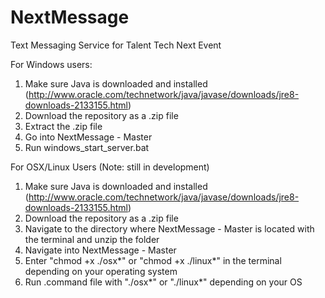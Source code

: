 # NextMessage
Text Messaging Service for Talent Tech Next Event

For Windows users:

1. Make sure Java is downloaded and installed
(http://www.oracle.com/technetwork/java/javase/downloads/jre8-downloads-2133155.html)
2. Download the repository as a .zip file
3. Extract the .zip file
4. Go into NextMessage - Master
5. Run windows_start_server.bat

For OSX/Linux Users (Note: still in development)
1. Make sure Java is downloaded and installed
(http://www.oracle.com/technetwork/java/javase/downloads/jre8-downloads-2133155.html)
2. Download the repository as a .zip file
3. Navigate to the directory where NextMessage - Master is located with the terminal and unzip the folder
3. Navigate into NextMessage - Master
4. Enter "chmod +x ./osx*" or "chmod +x ./linux*" in the terminal depending on your operating system
4. Run .command file with "./osx*" or "./linux*" depending on your OS
